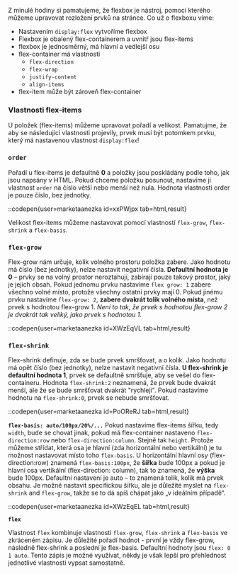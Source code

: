 Z minulé hodiny si pamatujeme, že flexbox je nástroj, pomocí kterého můžeme upravovat rozložení prvků na stránce. Co už o flexboxu víme:

- Nastavením `display:flex` vytvoříme flexbox
- Flexbox je obalený flex-containerem a uvnitř jsou flex-items
- flexbox je jednosměrný, má hlavní a vedlejší osu
- flex-container má vlastnosti
  - `flex-direction`
  - `flex-wrap`
  - `justify-content`
  - `align-items`
- flex-item může být zároveň flex-container

### Vlastnosti flex-items

U položek (flex-items) můžeme upravovat pořadí a velikost. Pamatujme, že aby se následující vlastnosti projevily, prvek musí být potomkem prvku, který má nastavenou vlastnost `display:flex`!

### `order`

Pořadí u flex-items je defaultně **0** a položky jsou poskládány podle toho, jak jsou napsány v HTML. Pokud chceme položku posunout, nastavíme jí vlastnost `order` na číslo větší nebo menší než nula. Hodnota vlastnosti order je pouze číslo, bez jednotky.

::codepen{user=marketaanezka id=xxPWjpx tab=html,result}

Velikost flex-items můžeme nastavovat pomocí vlastností `flex-grow`, `flex-shrink` a `flex-basis`.

### `flex-grow`

Flex-grow nám určuje, kolik volného prostoru položka zabere. Jako hodnotu má číslo (bez jednotky), nelze nastavit negativní čísla.
**Defaultní hodnota je 0** – prvky se na volný prostor neroztahují, zabírají pouze takový prostor, jaký je jejich obsah.
Pokud jednomu prvku nastavíme `flex grow: 1` zabere všechno volné místo, protože všechny ostatní prvky mají 0.
Pokud jinému prvku nastavíme `flex-grow: 2`, **zabere dvakrát tolik volného místa**, než prvek s hodnotou flex-grow 1.
_Není to tak, že prvek s hodnotou flex-grow 2 je dvakrát tak veliký, jako prvek s hodnotou 1._

::codepen{user=marketaanezka id=XWzEqVL tab=html,result}

### `flex-shrink`

Flex-shrink definuje, zda se bude prvek smršťovat, a o kolik. Jako hodnotu má opět číslo (bez jednotky), nelze nastavit negativní čísla.
**U flex-shrink je defaultní hodnota 1**, prvek se defaultně smršťuje, aby se vešel do flex-containeru.
Hodnota `flex-shrink:2` neznamená, že prvek bude dvakrát menší, ale že se bude smršťovat dvakrát "rychleji".
Pokud nastavíme hodnotu na `flex-shrink:0`, prvek se nebude smršťovat.

::codepen{user=marketaanezka id=PoOReRJ tab=html,result}

**`flex-basis: auto/100px/20%/...`**
Pokud nastavíme flex-items šířku, tedy `width`, bude se chovat jinak, pokud má flex-container nastaveno `flex-direction:row` nebo `flex-direction:column`. Stejně tak `height`.
Protože můžeme střídat, která osa je hlavní (zda horizontální nebo vertikální) je tu možnost nastavovat místo toho `flex-basis`.
U horizontální hlavní osy (flex-direction:row) znamená `flex-basis:100px`, že **šířka** bude 100px a pokud je hlavní osa vertikální (flex-direction: column), tak to znamená, že **výška** bude 100px.
Defaultní nastavení je auto – to znamená tolik, kolik má prvek obsahu. Je možné nastavit specifickou šířku, ale je důležité myslet na `flex-shrink` and `flex-grow`, takže se to dá spíš chápat jako „v ideálním případě“.

::codepen{user=marketaanezka id=XWzEqEL tab=html,result}

**`flex`**

Vlastnost `flex` kombinuje vlastnosti `flex-grow`, `flex-shrink` a `flex-basis` ve zkráceném zápisu. Je důležité pořadí hodnot - první je vždy flex-grow, následně flex-shrink a poslední je flex-basis.
Defaultní hodnoty jsou `flex: 0 1 auto`.
Tento zápis je možné využívat, někdy je však lepší pro přehlednost jednotlivé vlastnosti vypsat samostatně.
